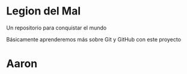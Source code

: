 # Legion del Mal
Un repositorio para conquistar el mundo

Básicamente aprenderemos más sobre Git y GitHub con este proyecto


# Aaron